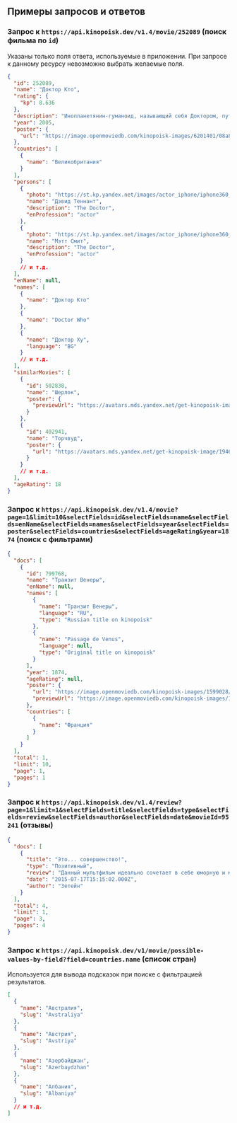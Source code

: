 ## Примеры запросов и ответов

### Запрос к `https://api.kinopoisk.dev/v1.4/movie/252089` (поиск фильма по `id`)

Указаны только поля ответа, используемые в приложении. При запросе к данному ресурсу невозможно выбрать желаемые поля.

```json
{
  "id": 252089,
  "name": "Доктор Кто",
  "rating": {
    "kp": 8.636
  },
  "description": "Инопланетянин-гуманоид, называющий себя Доктором, путешествует через время и пространство в космическом корабле, который снаружи выглядит как полицейская будка 50-х годов. Доктор чрезвычайно эксцентричен и имеет невероятные знания в областях технологии, истории и науки. Он путешествует вместе со своими компаньонами, попутно борясь против космических злодеев и спасая Землю от бесчисленных врагов.",
  "year": 2005,
  "poster": {
    "url": "https://image.openmoviedb.com/kinopoisk-images/6201401/08a8b090-6a2b-408c-8c22-48edc90bc700/orig"
  },
  "countries": [
    {
      "name": "Великобритания"
    }
  ],
  "persons": [
    {
      "photo": "https://st.kp.yandex.net/images/actor_iphone/iphone360_22339.jpg",
      "name": "Дэвид Теннант",
      "description": "The Doctor",
      "enProfession": "actor"
    },
    {
      "photo": "https://st.kp.yandex.net/images/actor_iphone/iphone360_607007.jpg",
      "name": "Мэтт Смит",
      "description": "The Doctor",
      "enProfession": "actor"
    }
    // и т.д.
  ],
  "enName": null,
  "names": [
    {
      "name": "Доктор Кто"
    },
    {
      "name": "Doctor Who"
    },
    {
      "name": "Доктор Ху",
      "language": "BG"
    }
    // и т.д.
  ],
  "similarMovies": [
    {
      "id": 502838,
      "name": "Шерлок",
      "poster": {
        "previewUrl": "https://avatars.mds.yandex.net/get-kinopoisk-image/1629390/f28c1ea2-47b0-49d5-b11c-9608744f0233/x1000"
      }
    },
    {
      "id": 402941,
      "name": "Торчвуд",
      "poster": {
        "url": "https://avatars.mds.yandex.net/get-kinopoisk-image/1946459/f1cf4779-1917-4d92-b00e-63318f74056a/orig"
      }
    }
    // и т.д.
  ],
  "ageRating": 18
}
```

### Запрос к `https://api.kinopoisk.dev/v1.4/movie?page=1&limit=10&selectFields=id&selectFields=name&selectFields=enName&selectFields=names&selectFields=year&selectFields=poster&selectFields=countries&selectFields=ageRating&year=1874` (поиск с фильтрами)

```json
{
  "docs": [
    {
      "id": 799768,
      "name": "Транзит Венеры",
      "enName": null,
      "names": [
        {
          "name": "Транзит Венеры",
          "language": "RU",
          "type": "Russian title on kinopoisk"
        },
        {
          "name": "Passage de Venus",
          "language": null,
          "type": "Original title on kinopoisk"
        }
      ],
      "year": 1874,
      "ageRating": null,
      "poster": {
        "url": "https://image.openmoviedb.com/kinopoisk-images/1599028/d021da7d-65fa-46e5-a0d3-e34ca59ff813/orig",
        "previewUrl": "https://image.openmoviedb.com/kinopoisk-images/1599028/d021da7d-65fa-46e5-a0d3-e34ca59ff813/x1000"
      },
      "countries": [
        {
          "name": "Франция"
        }
      ]
    }
  ],
  "total": 1,
  "limit": 10,
  "page": 1,
  "pages": 1
}
```

### Запрос к `https://api.kinopoisk.dev/v1.4/review?page=1&limit=1&selectFields=title&selectFields=type&selectFields=review&selectFields=author&selectFields=date&movieId=95241` (отзывы)

```json
{
  "docs": [
    {
      "title": "Это... совершенство!",
      "type": "Позитивный",
      "review": "Данный мультфильм идеально сочетает в себе юморную и мрачную часть. Необычная и забавная рисовка в мгновение ока превращается в жуть, стоит только попасть героям в неприятности. Нет, дело не в том, что меняется картинка, но меняется отношение к ней. \r\n\r\nНе в малой степени данный эффект обусловлен и музыкой: в мире Джуманджи играет тревожный, гнетущий фон, ясно дающий понять" /* и т.д. */,
      "date": "2015-07-17T15:15:02.000Z",
      "author": "Зетейн"
    }
  ],
  "total": 4,
  "limit": 1,
  "page": 3,
  "pages": 4
}
```

### Запрос к `https://api.kinopoisk.dev/v1/movie/possible-values-by-field?field=countries.name` (список стран)

Используется для вывода подсказок при поиске с фильтрацией результатов.

```json
[
  {
    "name": "Австралия",
    "slug": "Avstraliya"
  },
  {
    "name": "Австрия",
    "slug": "Avstriya"
  },
  {
    "name": "Азербайджан",
    "slug": "Azerbaydzhan"
  },
  {
    "name": "Албания",
    "slug": "Albaniya"
  }
  // и т.д.
]
```
